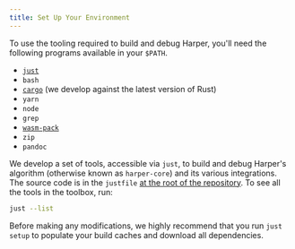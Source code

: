```yaml
---
title: Set Up Your Environment
---
```


To use the tooling required to build and debug Harper, you'll need the following programs available in your `$PATH`.

- [`just`](https://github.com/casey/just)
- `bash`
- [`cargo`](https://www.rust-lang.org/) (we develop against the latest version of Rust)
- `yarn`
- `node`
- `grep`
- [`wasm-pack`](https://rustwasm.github.io/wasm-pack/installer/)
- `zip`
- `pandoc`

We develop a set of tools, accessible via `just`, to build and debug Harper's algorithm (otherwise known as `harper-core`) and its various integrations.
The source code is in the `justfile` [at the root of the repository](https://github.com/Automattic/harper/blob/master/justfile).
To see all the tools in the toolbox, run:

```bash
just --list
```

Before making any modifications, we highly recommend that you run `just setup` to populate your build caches and download all dependencies.
